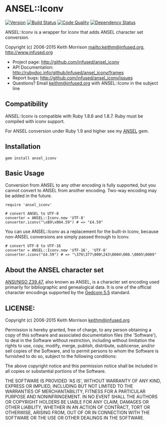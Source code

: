 # ANSEL::Iconv

[![Version](http://img.shields.io/gem/v/ansel_iconv.svg?style=flat)](https://rubygems.org/gems/ansel_iconv)
[![Build Status](http://img.shields.io/travis/infused/ansel_iconv/master.svg?style=flat)](http://travis-ci.org/infused/ansel_iconv)
[![Code Quality](http://img.shields.io/codeclimate/github/infused/ansel_iconv.svg?style=flat)](https://codeclimate.com/github/infused/ansel_iconv)
[![Dependency Status](http://img.shields.io/gemnasium/infused/ansel_iconv.svg?style=flat)](https://gemnasium.com/infused/ansel_iconv)


ANSEL::Iconv is a wrapper for Iconv that adds ANSEL character set conversion.

Copyright (c) 2006-2015 Keith Morrison <mailto:keithm@infused.org>, <http://www.infused.org>

- Project page: <http://github.com/infused/ansel_iconv>
- API Documentation: <http://rubydoc.info/github/infused/ansel_iconv/frames>
- Report bugs: <http://github.com/infused/ansel_iconv/issues>
- Questions? Email [keithm@infused.org](mailto:keithm@infused.org?subject=ANSEL::Iconv)
  with ANSEL::Iconv in the subject line

## Compatibility

ANSEL::Iconv is compatible with Ruby 1.8.6 and 1.8.7. Ruby must
be compiled with iconv support.

For ANSEL conversion under Ruby 1.9 and higher see my [ANSEL](https://github.com/infused/ansel) gem.

## Installation

    gem install ansel_iconv

## Basic Usage

Conversion from ANSEL to any other encoding is fully supported, but you cannot
convert to ANSEL from another encoding. Two-way encoding may be added
in the future.

    require 'ansel_iconv'

    # convert ANSEL to UTF-8
    converter = ANSEL::Iconv.new 'UTF-8'
    converter.iconv("\xB9\x004.59") # => "£4.59"

You can use ANSEL::Iconv as a replacement for the built-in Iconv, because
non-ANSEL conversions are simply passed through to Iconv.

    # convert UTF-8 to UTF-16
    converter = ANSEL::Iconv.new 'UTF-16', 'UTF-8'
    converter.iconv("£4.59") # => "\376\377\000\243\0004\000.\0005\0009"

## About the ANSEL character set

[ANSI/NISO
Z39.47](http://www.niso.org/kst/reports/standards?step=2&gid%3Austring%3Aiso-8859-1=&project_key%3Austring%3Aiso-8859-1=0b5d2bd7b690b60fcc75cde9256ed9f9e526e531),
also known as ANSEL, is a character set encoding used primarily for
bibliographic and genealogical data. It is one of the official character
encodings supported by the [Gedcom
5.5](http://homepages.rootsweb.ancestry.com/~pmcbride/gedcom/55gctoc.htm)
standard.

## LICENSE:

Copyright (c) 2006-2015 Keith Morrison <keithm@infused.org>

Permission is hereby granted, free of charge, to any person obtaining
a copy of this software and associated documentation files (the
'Software'), to deal in the Software without restriction, including
without limitation the rights to use, copy, modify, merge, publish,
distribute, sublicense, and/or sell copies of the Software, and to
permit persons to whom the Software is furnished to do so, subject to
the following conditions:

The above copyright notice and this permission notice shall be
included in all copies or substantial portions of the Software.

THE SOFTWARE IS PROVIDED 'AS IS', WITHOUT WARRANTY OF ANY KIND,
EXPRESS OR IMPLIED, INCLUDING BUT NOT LIMITED TO THE WARRANTIES OF
MERCHANTABILITY, FITNESS FOR A PARTICULAR PURPOSE AND NONINFRINGEMENT.
IN NO EVENT SHALL THE AUTHORS OR COPYRIGHT HOLDERS BE LIABLE FOR ANY
CLAIM, DAMAGES OR OTHER LIABILITY, WHETHER IN AN ACTION OF CONTRACT,
TORT OR OTHERWISE, ARISING FROM, OUT OF OR IN CONNECTION WITH THE
SOFTWARE OR THE USE OR OTHER DEALINGS IN THE SOFTWARE.
